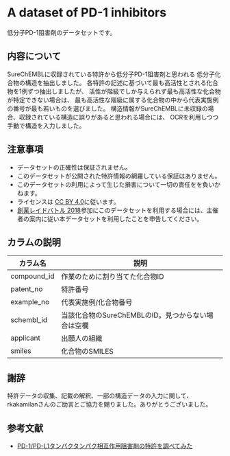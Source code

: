# A dataset of PD-1 inhibitors

低分子PD-1阻害剤のデータセットです。

## 内容について
SureChEMBLに収録されている特許から低分子PD-1阻害剤と思われる
低分子化合物の構造を抽出しました。
各特許の記述に基づいて最も高活性とされる化合物を1例ずつ抽出しましたが、
活性が階級でしか与えられず最も高活性な化合物が特定できない場合は、
最も高活性な階級に属する化合物の中から代表実施例の番号が最も若いものを選びました。
構造情報がSureChEMBLに未収録の場合、収録されている構造に誤りがあると思われる場合には、
OCRを利用しつつ手動で構造を入力しました。

## 注意事項
- データセットの正確性は保証されません。
- このデータセットが公開された特許情報の網羅している保証はありません。
- このデータセットの利用によって生じた損害について一切の責任をを負いかねます。
- ライセンスは [CC BY 4.0](https://creativecommons.org/licenses/by/4.0/)に従います。
- [創薬レイドバトル 2018](https://gist.github.com/souyakuchan/7f9add656d9d6b91f02f6939b88aa2c8)参加にこのデータセットを利用する場合には、主催者の案内に従い本データセットを利用したことを申告してください。

## カラムの説明

|  カラム名      |  説明                                           |
| ----          | ----                                           |
|  compound_id  |  作業のために割り当てた化合物ID                    |
|  patent_no    |  特許番号                                       |
|  example_no   |  代表実施例/化合物番号                            |
|  schembl_id   |  当該化合物のSureChEMBLのID。見つからない場合は空欄  |
|  applicant    |  出願人の組織                                   |
|  smiles       |  化合物のSMILES                                 |

## 謝辞
特許データの収集、記載の解釈、一部の構造データの入力に関して、
rkakamilanさんのご助言とご協力を賜りました。ありがとうございました。

## 参考文献
- [PD-1/PD-L1タンパクタンパク相互作用阻害剤の特許を調べてみた](http://rkakamilan.hatenablog.com/entry/2017/12/23/220129)
